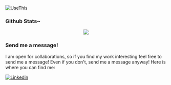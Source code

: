 ![UseThis](https://user-images.githubusercontent.com/48247094/107473510-d5226680-6b96-11eb-8488-7a1d2093ccc8.PNG)

### Github Stats~
<p align="center">
<img src="https://github-readme-stats.vercel.app/api?username=vaishaalik" />
</p>

### Send me a message!
I am open for collaborations, so if you find my work interesting feel free to send me a message! Even if you don't, send me a message anyway! Here is where you can find me:

<a href="https://www.linkedin.com/in/vaishaali-kondapalli-08b34819b/">
  <img
    alt="Linkedin"
    src="https://img.shields.io/badge/linkedin-0077B5?logo=linkedin&logoColor=white&style=for-the-badge"
  />
  
</a>
